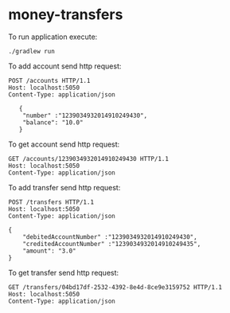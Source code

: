 # money-transfers

To run application execute:

`./gradlew run`


To add account send http request:

```
POST /accounts HTTP/1.1
Host: localhost:5050
Content-Type: application/json
   
   {
   	"number" :"1239034932014910249430",
   	"balance": "10.0"
   }
```

To get account send http request:

```
GET /accounts/1239034932014910249430 HTTP/1.1
Host: localhost:5050
Content-Type: application/json
```

To add transfer send http request:

```
POST /transfers HTTP/1.1
Host: localhost:5050
Content-Type: application/json

{
	"debitedAccountNumber" :"1239034932014910249430",
	"creditedAccountNumber" :"1239034932014910249435",
	"amount": "3.0"
}
```

To get transfer send http request:
```
GET /transfers/04bd17df-2532-4392-8e4d-8ce9e3159752 HTTP/1.1
Host: localhost:5050
Content-Type: application/json
```